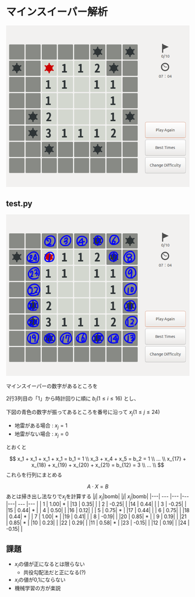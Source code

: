 # マインスイーパー解析
![test01.png](test01.png)
## test.py
![test02.png](test02.png)

マインスイーパーの数字があるところを

2行3列目の「1」から時計回りに順に
$b_i(1\leq i \leq 16)$
とし、

下図の青色の数字が振ってあるところを番号に沿って $x_j(1\leq j\leq 24)$
- 地雷がある場合 : $x_j = 1$
- 地雷がない場合 : $x_j = 0$

とおくと

$$
x_1 + x_1 + x_1 + x_1 = b_1 = 1 \\
x_3 + x_4 + x_5 = b_2 = 1 \\
... \\
x_{17} + x_{18} + x_{19} + x_{20} + x_{21} = b_{12} = 3 \\
... \\
$$
これらを行列にまとめる

$$
A \cdot X = B
$$
あとは掃き出し法なりで$x_j$を計算する
|$j$| $x_j$|bomb|   |$j$| $x_j$|bomb|
|---|  --- |--- |---|---|  --- |--- |
| 1 |  1.00| *  |   |13 |  0.35|    |
| 2 | -0.25|    |   |14 |  0.44|    |
| 3 | -0.25|    |   |15 |  0.44| *  |
| 4 |  0.50|    |   |16 |  0.12|    |
| 5 |  0.75| *  |   |17 |  0.44|    |
| 6 |  0.75|    |   |18 |  0.44| *  |
| 7 |  1.00| *  |   |19 |  0.41|    |
| 8 | -0.19|    |   |20 |  0.85| *  |
| 9 |  0.19|    |   |21 |  0.85| *  |
|10 |  0.23|    |   |22 |  0.29|    |
|11 |  0.58| *  |   |23 | -0.15|    |
|12 |  0.19|    |   |24 | -0.15|    |

## 課題
- $x_i$の値が正になるとは限らない
    - 共役勾配法だと正になる(?)
-  $x_i$の値が0,1にならない
- 機械学習の方が楽説
